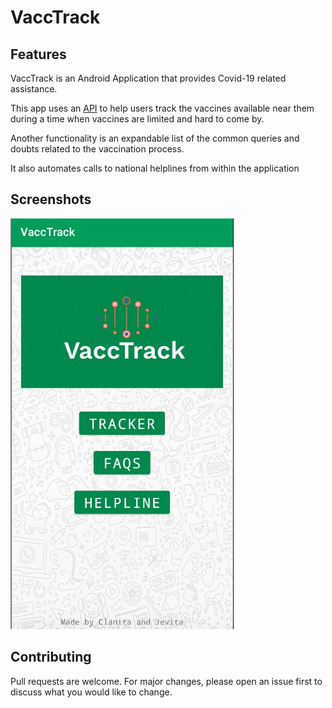 # VaccTrack

## Features

VaccTrack is an Android Application that provides Covid-19 related assistance.


This app uses an [API]('https://cdn-api.co-vin.in/api/v2/') to help users track the vaccines available near them during a time when vaccines are limited and hard to come by.

Another functionality is an expandable list of the common queries and doubts related to the vaccination process. 

It also automates calls to national helplines from within the application

## Screenshots

![Image](https://github.com/reneda/images/blob/master/VaccTrack%20Images/Capture%202.JPG)



## Contributing
Pull requests are welcome. For major changes, please open an issue first to discuss what you would like to change.
